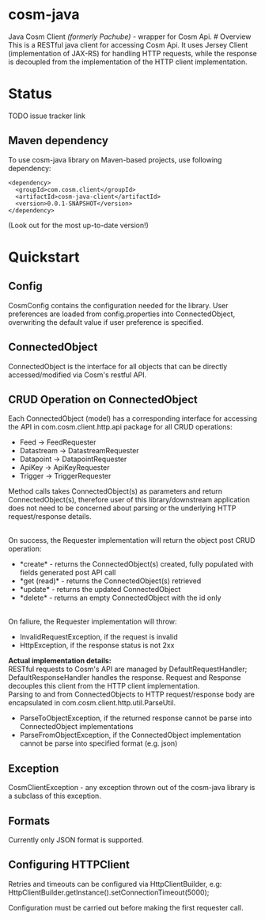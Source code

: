cosm-java
=========

<p>
Java Cosm Client <i>(formerly Pachube)</i> - wrapper for Cosm Api. 
# Overview
This is a RESTful java client for accessing Cosm Api. It uses Jersey Client (implementation of JAX-RS) for handling HTTP requests, while the response is decoupled from the implementation of the HTTP client implementation.   

# Status

TODO issue tracker link

## Maven dependency

To use cosm-java library on Maven-based projects, use following dependency:

    <dependency>
      <groupId>com.cosm.client</groupId>
      <artifactId>cosm-java-client</artifactId>
      <version>0.0.1-SNAPSHOT</version>
    </dependency>

(Look out for the most up-to-date version!)

# Quickstart

## Config

CosmConfig contains the configuration needed for the library. 
User preferences are loaded from config.properties into ConnectedObject, overwriting the default value if user preference is specified. 

## ConnectedObject

ConnectedObject is the interface for all objects that can be directly accessed/modified via Cosm's restful API.

## CRUD Operation on ConnectedObject

Each ConnectedObject (model) has a corresponding interface for accessing the API in com.cosm.client.http.api package for all CRUD operations:
<ul>
<li>Feed -> FeedRequester</li>
<li>Datastream -> DatastreamRequester</li>
<li>Datapoint -> DatapointRequester</li>
<li>ApiKey -> ApiKeyRequester</li>
<li>Trigger -> TriggerRequester</li>
</ul>
Method calls takes ConnectedObject(s) as parameters and return ConnectedObject(s), therefore user of this library/downstream application does not need to be concerned about parsing or the underlying HTTP request/response details.

<br/>On success, the Requester implementation will return the object post CRUD operation:
<ul>
<li>*create* - returns the ConnectedObject(s) created, fully populated with fields generated post API call</li>
<li>*get (read)* - returns the ConnectedObject(s) retrieved</li>
<li>*update* - returns the updated ConnectedObject</li>
<li>*delete* - returns an empty ConnectedObject with the id only</li>
</ul>

<br/>On faliure, the Requester implementation will throw:
<ul>
<li>InvalidRequestException, if the request is invalid</li>
<li>HttpException, if the response status is not 2xx</li>
</ul> 

<b>Actual implementation details:</b><br/>
RESTful requests to Cosm's API are managed by DefaultRequestHandler; DefaultResponseHandler handles the response. Request and Response decouples this client from the HTTP client implementation.   
Parsing to and from ConnectedObjects to HTTP request/response body are encapsulated in com.cosm.client.http.util.ParseUtil. 
<ul>
<li>ParseToObjectException, if the returned response cannot be parse into ConnectedObject implementations </li>
<li>ParseFromObjectException, if the ConnectedObject implementation cannot be parse into specified format (e.g. json) </li>
</ul>

## Exception

CosmClientException - any exception thrown out of the cosm-java library is a subclass of this exception.

## Formats

Currently only JSON format is supported.

## Configuring HTTPClient

Retries and timeouts can be configured via HttpClientBuilder, e.g:
	HttpClientBuilder.getInstance().setConnectionTimeout(5000); 

Configuration must be carried out before making the first requester call.
